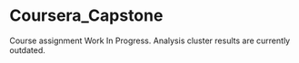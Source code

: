 # Coursera_Capstone
Course assignment
Work In Progress.
Analysis cluster results are currently outdated.
